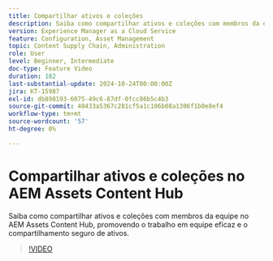 ```yaml
---
title: Compartilhar ativos e coleções
description: Saiba como compartilhar ativos e coleções com membros da equipe no AEM Assets Content Hub, promovendo o trabalho em equipe eficaz e o compartilhamento seguro de ativos.
version: Experience Manager as a Cloud Service
feature: Configuration, Asset Management
topic: Content Supply Chain, Administration
role: User
level: Beginner, Intermediate
doc-type: Feature Video
duration: 182
last-substantial-update: 2024-10-24T00:00:00Z
jira: KT-15987
exl-id: db898193-6075-49c6-87df-0fcc86b5c4b3
source-git-commit: 48433a5367c281cf5a1c106b08a1306f1b0e8ef4
workflow-type: tm+mt
source-wordcount: '57'
ht-degree: 0%

---
```


# Compartilhar ativos e coleções no AEM Assets Content Hub

Saiba como compartilhar ativos e coleções com membros da equipe no AEM Assets Content Hub, promovendo o trabalho em equipe eficaz e o compartilhamento seguro de ativos.

>[!VIDEO](https://video.tv.adobe.com/v/3435685/?learn=on)
